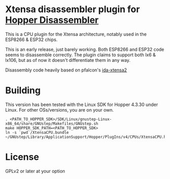# Xtensa disassembler plugin for [Hopper Disassembler](https://www.hopperapp.com)
This is a CPU plugin for the Xtensa architecture, notably used in the ESP8266 & ESP32 chips. 

This is an early release, just barely working. Both ESP8266 and ESP32 code seems to disassemble correctly. The plugin claims to support both lx6 & lx106, but as of now it doesn't differentiate them in any way.

Disassembly code heavily based on pfalcon's [ida-xtensa2](https://github.com/pfalcon/ida-xtensa2)

# Building
This version has been tested with the Linux SDK for Hopper 4.3.30 under Linux. For other OSs/versions, you are on your own.

    . <PATH_TO_HOPPER_SDK>/SDK/Linux/gnustep-Linux-x86_64/share/GNUstep/Makefiles/GNUstep.sh 
    make HOPPER_SDK_PATH=<PATH_TO_HOPPER_SDK>
    ln -s `pwd`/XtensaCPU.bundle ~/GNUstep/Library/ApplicationSupport/Hopper/PlugIns/v4/CPUs/XtensaCPU.hopperCPU

# License
GPLv2 or later at your option
